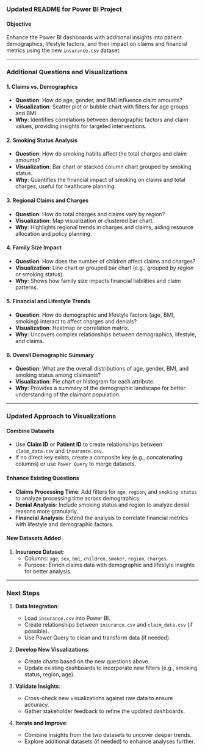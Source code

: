 ### **Updated README for Power BI Project**

#### **Objective**
Enhance the Power BI dashboards with additional insights into patient demographics, lifestyle factors, and their impact on claims and financial metrics using the new `insurance.csv` dataset.

---

### **Additional Questions and Visualizations**

#### **1. Claims vs. Demographics**
- **Question**: How do age, gender, and BMI influence claim amounts?
- **Visualization**: Scatter plot or bubble chart with filters for age groups and BMI.
- **Why**: Identifies correlations between demographic factors and claim values, providing insights for targeted interventions.

#### **2. Smoking Status Analysis**
- **Question**: How do smoking habits affect the total charges and claim amounts?
- **Visualization**: Bar chart or stacked column chart grouped by smoking status.
- **Why**: Quantifies the financial impact of smoking on claims and total charges, useful for healthcare planning.

#### **3. Regional Claims and Charges**
- **Question**: How do total charges and claims vary by region?
- **Visualization**: Map visualization or clustered bar chart.
- **Why**: Highlights regional trends in charges and claims, aiding resource allocation and policy planning.

#### **4. Family Size Impact**
- **Question**: How does the number of children affect claims and charges?
- **Visualization**: Line chart or grouped bar chart (e.g., grouped by region or smoking status).
- **Why**: Shows how family size impacts financial liabilities and claim patterns.

#### **5. Financial and Lifestyle Trends**
- **Question**: How do demographic and lifestyle factors (age, BMI, smoking) interact to affect charges and denials?
- **Visualization**: Heatmap or correlation matrix.
- **Why**: Uncovers complex relationships between demographics, lifestyle, and claims.

#### **6. Overall Demographic Summary**
- **Question**: What are the overall distributions of age, gender, BMI, and smoking status among claimants?
- **Visualization**: Pie chart or histogram for each attribute.
- **Why**: Provides a summary of the demographic landscape for better understanding of the claimant population.

---

### **Updated Approach to Visualizations**

#### **Combine Datasets**
- Use **Claim ID** or **Patient ID** to create relationships between `claim_data.csv` and `insurance.csv`.
- If no direct key exists, create a composite key (e.g., concatenating columns) or use `Power Query` to merge datasets.

#### **Enhance Existing Questions**
- **Claims Processing Time**: Add filters for `age`, `region`, and `smoking status` to analyze processing time across demographics.
- **Denial Analysis**: Include smoking status and region to analyze denial reasons more granularly.
- **Financial Analysis**: Extend the analysis to correlate financial metrics with lifestyle and demographic factors.

#### **New Datasets Added**
1. **Insurance Dataset**:
   - Columns: `age`, `sex`, `bmi`, `children`, `smoker`, `region`, `charges`.
   - Purpose: Enrich claims data with demographic and lifestyle insights for better analysis.

---

### **Next Steps**
1. **Data Integration**:
   - Load `insurance.csv` into Power BI.
   - Create relationships between `insurance.csv` and `claim_data.csv` (if possible).
   - Use Power Query to clean and transform data (if needed).
   
2. **Develop New Visualizations**:
   - Create charts based on the new questions above.
   - Update existing dashboards to incorporate new filters (e.g., smoking status, region, age).

3. **Validate Insights**:
   - Cross-check new visualizations against raw data to ensure accuracy.
   - Gather stakeholder feedback to refine the updated dashboards.

4. **Iterate and Improve**:
   - Combine insights from the two datasets to uncover deeper trends.
   - Explore additional datasets (if needed) to enhance analyses further.
